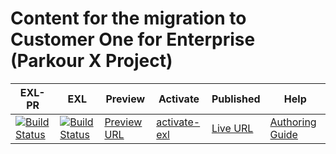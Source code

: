 # Content for the migration to Customer One for Enterprise (Parkour X Project)

| EXL-PR | EXL | Preview | Activate | Published | Help |
|--- |--- |--- |--- |--- |--- |
| [![Build Status](https://docs.ci.corp.adobe.com/view/exl-pr/job/customer-one.en_pr-exl/badge/icon)](https://docs.ci.corp.adobe.com/view/exl-pr/job/customer-one.en_pr-exl/lastBuild/) | [![Build Status](https://docs.ci.corp.adobe.com/view/exl-pr/job/customer-one.en_exl/lastBuild/badge/icon)](https://docs.ci.corp.adobe.com/view/exl-pr/job/customer-one.en_exl/lastBuild/lastBuild) | [Preview URL](https://experienceleague.corp.adobe.com/docs/customer-one/using/home.html?lang=en) | [activate-exl](https://docs.ci.corp.adobe.com/job/activate-exl/build/)| [Live URL](https://experienceleague.adobe.com/docs/customer-one/using/home.html?lang=en) | [Authoring Guide](https://experienceleague.adobe.com/docs/authoring-guide-exl/using/home.html?lang=en) |
